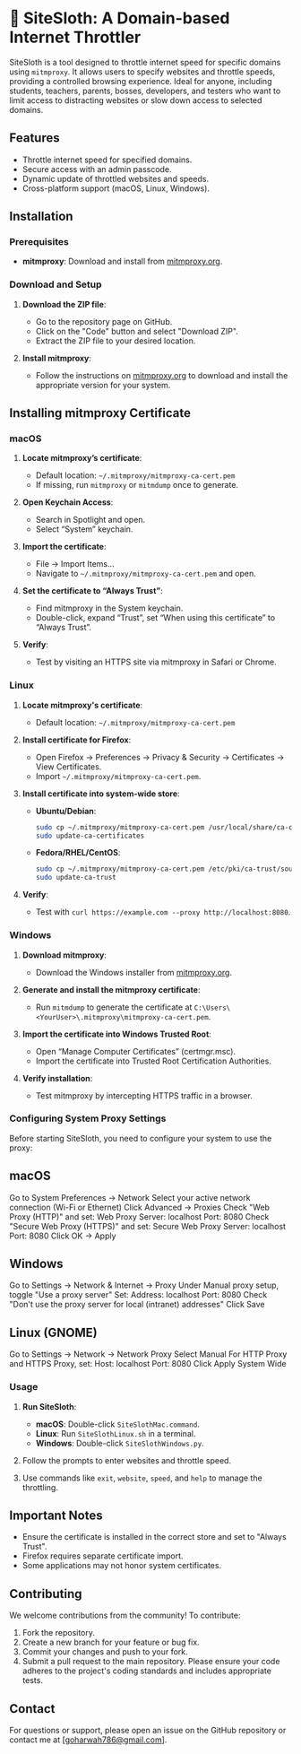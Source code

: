 # 🦥 SiteSloth: A Domain-based Internet Throttler

SiteSloth is a tool designed to throttle internet speed for specific domains using `mitmproxy`. It allows users to specify websites and throttle speeds, providing a controlled browsing experience. Ideal for anyone, including students, teachers, parents, bosses, developers, and testers who want to limit access to distracting websites or slow down access to selected domains.

## Features

- Throttle internet speed for specified domains.
- Secure access with an admin passcode.
- Dynamic update of throttled websites and speeds.
- Cross-platform support (macOS, Linux, Windows).

## Installation

### Prerequisites

- **mitmproxy**: Download and install from [mitmproxy.org](https://mitmproxy.org/downloads/#12.0.0/).

### Download and Setup

1. **Download the ZIP file**:
   - Go to the repository page on GitHub.
   - Click on the "Code" button and select "Download ZIP".
   - Extract the ZIP file to your desired location.

2. **Install mitmproxy**:
   - Follow the instructions on [mitmproxy.org](https://mitmproxy.org/downloads/#12.0.0/) to download and install the appropriate version for your system.

## Installing mitmproxy Certificate

### macOS

1. **Locate mitmproxy’s certificate**:
   - Default location: `~/.mitmproxy/mitmproxy-ca-cert.pem`
   - If missing, run `mitmproxy` or `mitmdump` once to generate.

2. **Open Keychain Access**:
   - Search in Spotlight and open.
   - Select “System” keychain.

3. **Import the certificate**:
   - File → Import Items…
   - Navigate to `~/.mitmproxy/mitmproxy-ca-cert.pem` and open.

4. **Set the certificate to “Always Trust”**:
   - Find mitmproxy in the System keychain.
   - Double-click, expand “Trust”, set “When using this certificate” to “Always Trust”.

5. **Verify**:
   - Test by visiting an HTTPS site via mitmproxy in Safari or Chrome.

### Linux

1. **Locate mitmproxy's certificate**:
   - Default location: `~/.mitmproxy/mitmproxy-ca-cert.pem`

2. **Install certificate for Firefox**:
   - Open Firefox → Preferences → Privacy & Security → Certificates → View Certificates.
   - Import `~/.mitmproxy/mitmproxy-ca-cert.pem`.

3. **Install certificate into system-wide store**:
   - **Ubuntu/Debian**:
     ```bash
     sudo cp ~/.mitmproxy/mitmproxy-ca-cert.pem /usr/local/share/ca-certificates/mitmproxy-ca-cert.crt
     sudo update-ca-certificates
     ```
   - **Fedora/RHEL/CentOS**:
     ```bash
     sudo cp ~/.mitmproxy/mitmproxy-ca-cert.pem /etc/pki/ca-trust/source/anchors/mitmproxy-ca-cert.pem
     sudo update-ca-trust
     ```

4. **Verify**:
   - Test with `curl https://example.com --proxy http://localhost:8080`.

### Windows

1. **Download mitmproxy**:
   - Download the Windows installer from [mitmproxy.org](https://mitmproxy.org/downloads/).

2. **Generate and install the mitmproxy certificate**:
   - Run `mitmdump` to generate the certificate at `C:\Users\<YourUser>\.mitmproxy\mitmproxy-ca-cert.pem`.

3. **Import the certificate into Windows Trusted Root**:
   - Open “Manage Computer Certificates” (certmgr.msc).
   - Import the certificate into Trusted Root Certification Authorities.

4. **Verify installation**:
   - Test mitmproxy by intercepting HTTPS traffic in a browser.

### Configuring System Proxy Settings

Before starting SiteSloth, you need to configure your system to use the proxy:

## macOS
Go to System Preferences → Network
Select your active network connection (Wi-Fi or Ethernet)
Click Advanced → Proxies
Check "Web Proxy (HTTP)" and set:
Web Proxy Server: localhost
Port: 8080
Check "Secure Web Proxy (HTTPS)" and set:
Secure Web Proxy Server: localhost
Port: 8080
Click OK → Apply

## Windows
Go to Settings → Network & Internet → Proxy
Under Manual proxy setup, toggle "Use a proxy server"
Set:
Address: localhost
Port: 8080
Check "Don't use the proxy server for local (intranet) addresses"
Click Save

## Linux (GNOME)
Go to Settings → Network → Network Proxy
Select Manual
For HTTP Proxy and HTTPS Proxy, set:
Host: localhost
Port: 8080
Click Apply System Wide

### Usage

1. **Run SiteSloth**:
   - **macOS**: Double-click `SiteSlothMac.command`.
   - **Linux**: Run `SiteSlothLinux.sh` in a terminal.
   - **Windows**: Double-click `SiteSlothWindows.py`.

2. Follow the prompts to enter websites and throttle speed.

3. Use commands like `exit`, `website`, `speed`, and `help` to manage the throttling.

## Important Notes

- Ensure the certificate is installed in the correct store and set to "Always Trust".
- Firefox requires separate certificate import.
- Some applications may not honor system certificates.

## Contributing

We welcome contributions from the community! To contribute:
1. Fork the repository.
2. Create a new branch for your feature or bug fix.
3. Commit your changes and push to your fork.
4. Submit a pull request to the main repository.
Please ensure your code adheres to the project's coding standards and includes appropriate tests.

## Contact

For questions or support, please open an issue on the GitHub repository or contact me at [goharwah786@gmail.com].
